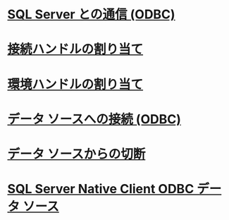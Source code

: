 # [SQL Server との通信 (ODBC)](communicating-with-sql-server-odbc.md)
# [接続ハンドルの割り当て](allocating-a-connection-handle.md)
# [環境ハンドルの割り当て](allocating-an-environment-handle.md)
# [データ ソースへの接続 (ODBC)](connecting-to-a-data-source-odbc.md)
# [データ ソースからの切断](disconnecting-from-a-data-source.md)
# [SQL Server Native Client ODBC データ ソース](sql-server-native-client-odbc-data-sources.md)
